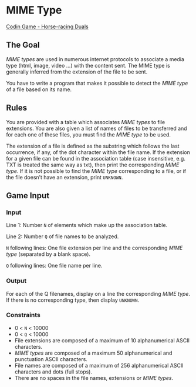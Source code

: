 # MIME Type

[Codin Game - Horse-racing Duals](https://www.codingame.com/training/easy/mime-type)

## The Goal

_MIME types_ are used in numerous internet protocols to associate a media type (html, image, video ...) with the content sent. The MIME type is generally inferred from the extension of the file to be sent.

You have to write a program that makes it possible to detect the _MIME type_ of a file based on its name.

## Rules

You are provided with a table which associates _MIME types_ to file extensions. You are also given a list of names of files to be transferred and for each one of these files, you must find the _MIME type_ to be used.

The extension of a file is defined as the substring which follows the last occurrence, if any, of the dot character within the file name.
If the extension for a given file can be found in the association table (case insensitive, e.g. TXT is treated the same way as txt), then print the corresponding _MIME type_. If it is not possible to find the _MIME type_ corresponding to a file, or if the file doesn’t have an extension, print `UNKNOWN`.

## Game Input

### Input

Line 1: Number `N` of elements which make up the association table.

Line 2: Number `Q` of file names to be analyzed.

`N` following lines: One file extension per line and the corresponding _MIME type_ (separated by a blank space).

`Q` following lines: One file name per line.

### Output

For each of the Q filenames, display on a line the corresponding _MIME type_. If there is no corresponding type, then display `UNKNOWN`.

### Constraints

* 0 < `N` < 10000
* 0 < `Q` < 10000
* File extensions are composed of a maximum of 10 alphanumerical ASCII characters.
* _MIME types_ are composed of a maximum 50 alphanumerical and punctuation ASCII characters.
* File names are composed of a maximum of 256 alphanumerical ASCII characters and dots (full stops).
* There are no spaces in the file names, extensions or _MIME types_.
